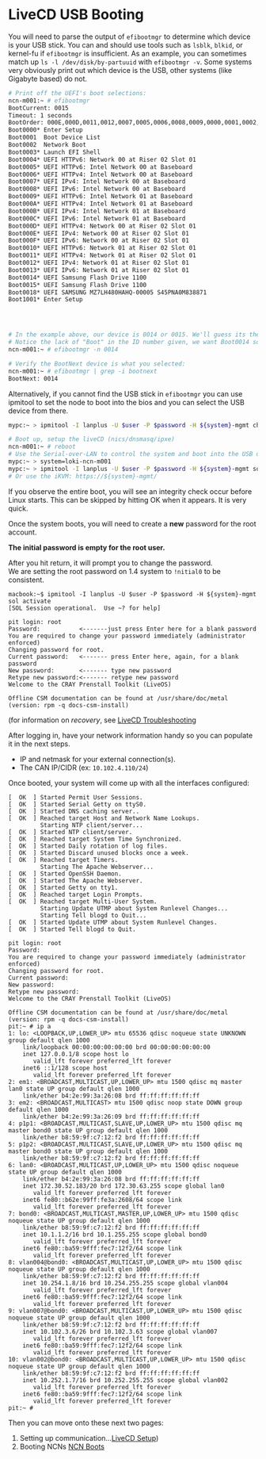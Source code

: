 # LiveCD USB Booting

You will need to parse the output of `efibootmgr` to determine which device is your USB stick. You can and should use tools such as `lsblk`, `blkid`, or kernel-fu if `efibootmgr` is insufficient. As an example, you can sometimes match up `ls -l /dev/disk/by-partuuid` with `efibootmgr -v`.  Some systems very obviously print out which device is the USB, other systems (like Gigabyte based) do not.

```bash
# Print off the UEFI's boot selections:
ncn-m001:~ # efibootmgr
BootCurrent: 0015
Timeout: 1 seconds
BootOrder: 000E,000D,0011,0012,0007,0005,0006,0008,0009,0000,0001,0002,000A,000B,000C,0003,0004,000F,0010,0013,0014
Boot0000* Enter Setup
Boot0001  Boot Device List
Boot0002  Network Boot
Boot0003* Launch EFI Shell
Boot0004* UEFI HTTPv6: Network 00 at Riser 02 Slot 01
Boot0005* UEFI HTTPv6: Intel Network 00 at Baseboard
Boot0006* UEFI HTTPv4: Intel Network 00 at Baseboard
Boot0007* UEFI IPv4: Intel Network 00 at Baseboard
Boot0008* UEFI IPv6: Intel Network 00 at Baseboard
Boot0009* UEFI HTTPv6: Intel Network 01 at Baseboard
Boot000A* UEFI HTTPv4: Intel Network 01 at Baseboard
Boot000B* UEFI IPv4: Intel Network 01 at Baseboard
Boot000C* UEFI IPv6: Intel Network 01 at Baseboard
Boot000D* UEFI HTTPv4: Network 00 at Riser 02 Slot 01
Boot000E* UEFI IPv4: Network 00 at Riser 02 Slot 01
Boot000F* UEFI IPv6: Network 00 at Riser 02 Slot 01
Boot0010* UEFI HTTPv6: Network 01 at Riser 02 Slot 01
Boot0011* UEFI HTTPv4: Network 01 at Riser 02 Slot 01
Boot0012* UEFI IPv4: Network 01 at Riser 02 Slot 01
Boot0013* UEFI IPv6: Network 01 at Riser 02 Slot 01
Boot0014* UEFI Samsung Flash Drive 1100
Boot0015* UEFI Samsung Flash Drive 1100
Boot0018* UEFI SAMSUNG MZ7LH480HAHQ-00005 S45PNA0M838871
Boot1001* Enter Setup




# In the example above, our device is 0014 or 0015. We'll guess its the first one, and can correct this on-the-fly in POST
# Notice the lack of "Boot" in the ID number given, we want Boot0014 so we pass '0014' to efibootmgr:
ncn-m001:~ # efibootmgr -n 0014

# Verify the BootNext device is what you selected:
ncn-m001:~ # efibootmgr | grep -i bootnext
BootNext: 0014
```

Alternatively, if you cannot find the USB stick in `efibootmgr` you can use ipmitool to set the node to boot into the bios and you can select the USB device from there.

```bash
mypc:~ > ipmitool -I lanplus -U $user -P $password -H ${system}-mgmt chassis bootdev bios
```

```bash
# Boot up, setup the liveCD (nics/dnsmasq/ipxe)
ncn-m001:~ # reboot                                                       
# Use the Serial-over-LAN to control the system and boot into the USB drive                 
mypc:~ > system=loki-ncn-m001
mypc:~ > ipmitool -I lanplus -U $user -P $password -H ${system}-mgmt sol activate
# Or use the iKVM: https://${system}-mgmt/
```


If you observe the entire boot, you will see an integrity check occur before Linux starts. This can be skipped by hitting OK when it appears. It is very quick.

Once the system boots, you will need to create a **new** password for the root account.  

**The initial password is empty for the root user.**

After you hit return, it will prompt you to change the password.  
We are setting the root password on 1.4 system to `!nitial0` to be consistent.

```
macbook:~$ ipmitool -I lanplus -U $user -P $password -H ${system}-mgmt sol activate
[SOL Session operational.  Use ~? for help]

pit login: root
Password:           <-------just press Enter here for a blank password
You are required to change your password immediately (administrator enforced)
Changing password for root.
Current password:   <------- press Enter here, again, for a blank password
New password:       <------- type new password
Retype new password:<------- retype new password
Welcome to the CRAY Prenstall Toolkit (LiveOS)

Offline CSM documentation can be found at /usr/share/doc/metal (version: rpm -q docs-csm-install)
```

(for information on _recovery_, see [LiveCD Troubleshooting](020-LIVECD-TROUBLESHOOTING.md)

After logging in, have your network information handy so you can populate it in the next steps.
- IP and netmask for your external connection(s).
- The CAN IP/CIDR (ex: `10.102.4.110/24`)


Once booted, your system will come up with all the interfaces configured:

```
[  OK  ] Started Permit User Sessions.
[  OK  ] Started Serial Getty on ttyS0.
[  OK  ] Started DNS caching server..
[  OK  ] Reached target Host and Network Name Lookups.
         Starting NTP client/server...
[  OK  ] Started NTP client/server.
[  OK  ] Reached target System Time Synchronized.
[  OK  ] Started Daily rotation of log files.
[  OK  ] Started Discard unused blocks once a week.
[  OK  ] Reached target Timers.
         Starting The Apache Webserver...
[  OK  ] Started OpenSSH Daemon.
[  OK  ] Started The Apache Webserver.
[  OK  ] Started Getty on tty1.
[  OK  ] Reached target Login Prompts.
[  OK  ] Reached target Multi-User System.
         Starting Update UTMP about System Runlevel Changes...
         Starting Tell blogd to Quit...
[  OK  ] Started Update UTMP about System Runlevel Changes.
[  OK  ] Started Tell blogd to Quit.

pit login: root
Password:
You are required to change your password immediately (administrator enforced)
Changing password for root.
Current password:
New password:
Retype new password:
Welcome to the CRAY Prenstall Toolkit (LiveOS)

Offline CSM documentation can be found at /usr/share/doc/metal (version: rpm -q docs-csm-install)
pit:~ # ip a
1: lo: <LOOPBACK,UP,LOWER_UP> mtu 65536 qdisc noqueue state UNKNOWN group default qlen 1000
    link/loopback 00:00:00:00:00:00 brd 00:00:00:00:00:00
    inet 127.0.0.1/8 scope host lo
       valid_lft forever preferred_lft forever
    inet6 ::1/128 scope host
       valid_lft forever preferred_lft forever
2: em1: <BROADCAST,MULTICAST,UP,LOWER_UP> mtu 1500 qdisc mq master lan0 state UP group default qlen 1000
    link/ether b4:2e:99:3a:26:08 brd ff:ff:ff:ff:ff:ff
3: em2: <BROADCAST,MULTICAST> mtu 1500 qdisc noop state DOWN group default qlen 1000
    link/ether b4:2e:99:3a:26:09 brd ff:ff:ff:ff:ff:ff
4: p1p1: <BROADCAST,MULTICAST,SLAVE,UP,LOWER_UP> mtu 1500 qdisc mq master bond0 state UP group default qlen 1000
    link/ether b8:59:9f:c7:12:f2 brd ff:ff:ff:ff:ff:ff
5: p1p2: <BROADCAST,MULTICAST,SLAVE,UP,LOWER_UP> mtu 1500 qdisc mq master bond0 state UP group default qlen 1000
    link/ether b8:59:9f:c7:12:f2 brd ff:ff:ff:ff:ff:ff
6: lan0: <BROADCAST,MULTICAST,UP,LOWER_UP> mtu 1500 qdisc noqueue state UP group default qlen 1000
    link/ether b4:2e:99:3a:26:08 brd ff:ff:ff:ff:ff:ff
    inet 172.30.52.183/20 brd 172.30.63.255 scope global lan0
       valid_lft forever preferred_lft forever
    inet6 fe80::b62e:99ff:fe3a:2608/64 scope link
       valid_lft forever preferred_lft forever
7: bond0: <BROADCAST,MULTICAST,MASTER,UP,LOWER_UP> mtu 1500 qdisc noqueue state UP group default qlen 1000
    link/ether b8:59:9f:c7:12:f2 brd ff:ff:ff:ff:ff:ff
    inet 10.1.1.2/16 brd 10.1.255.255 scope global bond0
       valid_lft forever preferred_lft forever
    inet6 fe80::ba59:9fff:fec7:12f2/64 scope link
       valid_lft forever preferred_lft forever
8: vlan004@bond0: <BROADCAST,MULTICAST,UP,LOWER_UP> mtu 1500 qdisc noqueue state UP group default qlen 1000
    link/ether b8:59:9f:c7:12:f2 brd ff:ff:ff:ff:ff:ff
    inet 10.254.1.8/16 brd 10.254.255.255 scope global vlan004
       valid_lft forever preferred_lft forever
    inet6 fe80::ba59:9fff:fec7:12f2/64 scope link
       valid_lft forever preferred_lft forever
9: vlan007@bond0: <BROADCAST,MULTICAST,UP,LOWER_UP> mtu 1500 qdisc noqueue state UP group default qlen 1000
    link/ether b8:59:9f:c7:12:f2 brd ff:ff:ff:ff:ff:ff
    inet 10.102.3.6/26 brd 10.102.3.63 scope global vlan007
       valid_lft forever preferred_lft forever
    inet6 fe80::ba59:9fff:fec7:12f2/64 scope link
       valid_lft forever preferred_lft forever
10: vlan002@bond0: <BROADCAST,MULTICAST,UP,LOWER_UP> mtu 1500 qdisc noqueue state UP group default qlen 1000
    link/ether b8:59:9f:c7:12:f2 brd ff:ff:ff:ff:ff:ff
    inet 10.252.1.7/16 brd 10.252.255.255 scope global vlan002
       valid_lft forever preferred_lft forever
    inet6 fe80::ba59:9fff:fec7:12f2/64 scope link
       valid_lft forever preferred_lft forever
pit:~ #
```

Then you can move onto these next two pages:
1. Setting up communication...[LiveCD Setup](004-LIVECD-SETUP.md))
2. Booting NCNs [NCN Boots](005-NCN-BOOTS.md)
